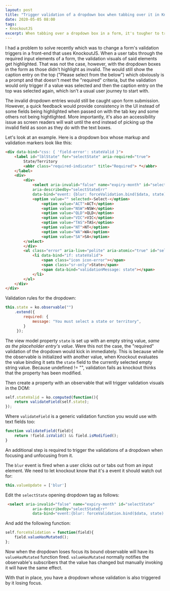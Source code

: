 ```yaml
---
layout: post
title: "Trigger validation of a dropdown box when tabbing over it in KnockoutJS"
date: 2020-05-05 08:00
tags:
- KnockoutJS
excerpt: When tabbing over a dropdown box in a form, it's tougher to trigger its validations than it is with empty text boxes. Here's a trick on how to enable that.
---
```


I had a problem to solve recently which was to change a form's validation triggers in a front-end that uses KnockoutJS. When a user tabs through the required input elements of a form, the validation visuals of said elements get highlighted. That was not the case, however, with the dropdown boxes in the form as those didn't highlight as invalid. The would still show the caption entry on the top ("Please select from the below") which obviously is a prompt and that doesn't meet the "required" criteria, but the validation would only trigger if a value was selected and then the caption entry on the top was selected again, which isn't a usual user journey to start with.

The invalid dropdown entries would still be caught upon form submission. However, a quick feedback would provide consistency in the UI instead of some fields being highlighted when passed on with the tab key and some others not being hightlighted. More importantly, it's also an accessibility issue as screen readers will wait until the end instead of picking up the invalid field as soon as they do with the text boxes.

Let's look at an example. Here is a dropdown box whose markup and validation markers look like this:

```html
<div data-bind="css: { 'field-error': stateValid }">
    <label id="lblState" for="selectState" aria-required="true">
        State/Territory
        <abbr class="required-indicator" title="Required"> *</abbr>
    </label>
    <div>
        <div>
            <select aria-invalid="false" name="expiry-month" id="selectState" 
            aria-describedby="selectStateErr" 
            data-bind="event: {blur: forceValidation.bind($data, state) }, value: state">
            <option value="" selected>-Select-</option>
                <option value="ACT">ACT</option>
                <option value="NSW">NSW</option>
                <option value="QLD">QLD</option>
                <option value="VIC">VIC</option>
                <option value="TAS">TAS</option>
                <option value="NT">NT</option>
                <option value="WA">WA</option>
                <option value="SA">SA</option>
        </select>
        </div>
        <ul class="error" aria-live="polite" aria-atomic="true" id="selectStateErr">
            <li data-bind="if: stateValid">
                <span class="icon icon-error"></span>
                <span class="sr-only">State</span>
                <span data-bind="validationMessage: state"></span>
            </li>
        </ul>
    </div>
</div>
```

Validation rules for the dropdown:

```javascript
this.state = ko.observable("")
    .extend({
        required: {
            message: "You must select a state or territory",
        }
     });  
```

The view model property `state` is set up with an empty string value, *same as the placeholder entry's value*. Were this not the case, the "required" validation of the dropdown would kick in immediately. This is because while the observable is initialized with another value, when Knockout evaluates the value binding it sets the `state` field to the currently selected empty string value. Because undefined != "", validation fails as knockout thinks that the property has been modified.

Then create a property with an observable that will trigger validation visuals in the DOM:

```javascript
self.stateValid = ko.computed(function(){
    return validateField(self.state);
});
```

Where `validateField` is a generic validation function you would use with text fields too:

```javascript
function validateField(field){
    return !field.isValid() && field.isModified();
}
```

An additional step is required to trigger the validations of a dropdown when focusing and unfocusing from it.

The `blur` event is fired when a user clicks out or tabs out from an input element. We need to let knockout know that it's a event it should watch out for:

```javascript
this.valueUpdate = ['blur']
```

Edit the `selectState` opening dropdown tag as follows:

```html
 <select aria-invalid="false" name="expiry-month" id="selectState" 
            aria-describedby="selectStateErr" 
            data-bind="event:{blur: forceValidation.bind($data, state) }, value: state">

```
And add the following function:
```javascript
self.forceValidation = function(field){
    field.valueHasMutated(); 
};    
```

Now when the dropdown loses focus its bound observable will have its `valueHasMutated` function fired. `valueHasMutated` normally notifies the observable's subscribers that the value has changed but manually invoking it will have the same effect.

With that in place, you have a dropdown whose validation is also triggered by it losing focus.
